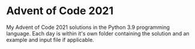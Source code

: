 # Advent of Code 2021

My Advent of Code 2021 solutions in the Python 3.9 programming language. 
Each day is within it's own folder containing the solution and an example and input file if applicable.